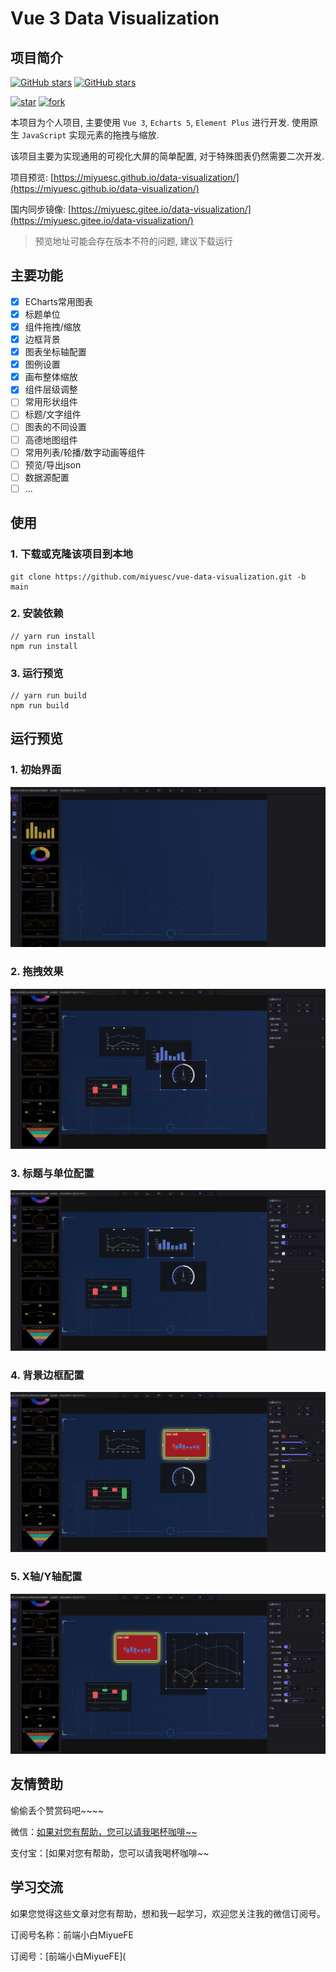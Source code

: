 # Vue 3 Data Visualization

## 项目简介

<a href="https://github.com/miyuesc/vue-data-visualization" target="__blank"><img alt="GitHub stars" src="https://img.shields.io/github/stars/miyuesc/vue-data-visualization?style=flat&logo=github" /></a>
<a href="https://github.com/miyuesc/vue-data-visualization" target="__blank"><img alt="GitHub stars" src="https://img.shields.io/github/forks/miyuesc/vue-data-visualization?style=flat&logo=github" /></a>

<a href='https://gitee.com/miyuesc/vue-data-visualization'><img src='https://gitee.com/miyuesc/vue-data-visualization/badge/star.svg?theme=dark' alt='star' /></a>
<a href='https://gitee.com/miyuesc/vue-data-visualization'><img src='https://gitee.com/miyuesc/vue-data-visualization/badge/fork.svg?theme=dark' alt='fork' /></a>

本项目为个人项目, 主要使用 `Vue 3`, `Echarts 5`, `Element Plus` 进行开发. 使用原生 `JavaScript` 实现元素的拖拽与缩放.

该项目主要为实现通用的可视化大屏的简单配置, 对于特殊图表仍然需要二次开发.

项目预览: [https://miyuesc.github.io/data-visualization/](https://miyuesc.github.io/data-visualization/)

国内同步镜像: [https://miyuesc.gitee.io/data-visualization/](https://miyuesc.gitee.io/data-visualization/)

> 预览地址可能会存在版本不符的问题, 建议下载运行

## 主要功能

- [x] ECharts常用图表
- [x] 标题单位
- [x] 组件拖拽/缩放
- [x] 边框背景
- [x] 图表坐标轴配置
- [x] 图例设置
- [x] 画布整体缩放
- [x] 组件层级调整
- [ ] 常用形状组件
- [ ] 标题/文字组件
- [ ] 图表的不同设置
- [ ] 高德地图组件
- [ ] 常用列表/轮播/数字动画等组件
- [ ] 预览/导出json
- [ ] 数据源配置
- [ ] ...

## 使用

### 1. 下载或克隆该项目到本地

```shell
git clone https://github.com/miyuesc/vue-data-visualization.git -b main
```

### 2. 安装依赖

```shell
// yarn run install
npm run install
```

### 3. 运行预览

```shell
// yarn run build
npm run build
```

## 运行预览

### 1. 初始界面

![image-20210418152927141](README/static/image-20210418152927141.png)

### 2. 拖拽效果

![image-20210418153707284](README/static/image-20210418153707284.png)

### 3. 标题与单位配置

![image-20210418153739172](README/static/image-20210418153739172.png)

### 4. 背景边框配置

![image-20210418153932966](README/static/image-20210418153932966.png)

### 5. X轴/Y轴配置

![image-20210418154052623](README/static/image-20210418154052623.png)



## 友情赞助

偷偷丢个赞赏码吧~~~~

微信：[如果对您有帮助，您可以请我喝杯咖啡~~](https://images.weserv.nl/?url=https://i0.hdslb.com/bfs/article/fcf8ffa7f5a1dad34c3c9066e6b0f1d2a181c981.jpg)

支付宝：[如果对您有帮助，您可以请我喝杯咖啡~~

## 学习交流

如果您觉得这些文章对您有帮助，想和我一起学习，欢迎您关注我的微信订阅号。

订阅号名称：前端小白MiyueFE

订阅号：[前端小白MiyueFE](
